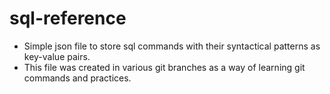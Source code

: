 # sql-reference
- Simple json file to store sql commands with their syntactical patterns as key-value pairs.
- This file was created in various git branches as a way of learning git commands and practices.
